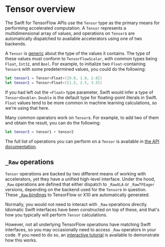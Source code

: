 # Tensor overview

The Swift for TensorFlow APIs use the `Tensor` type as the primary means for performing accelerated
computation. A `Tensor` represents a multidimensional array of values, and operations on `Tensor`s
are automatically dispatched to available accelerators using one of two backends.

A `Tensor` is [generic](https://docs.swift.org/swift-book/LanguageGuide/Generics.html) about the 
type of the values it contains. The type of these values must conform to `TensorFlowScalar`, with
common types being `Float`, `Int32`, and `Bool`. For example, to initialize two `Float`-containing
`Tensor`s with some predetermined values, you could do the following:

```swift
let tensor1 = Tensor<Float>([0.0, 1.0, 2.0])
let tensor2 = Tensor<Float>([1.5, 2.5, 3.5])
```

If you had left out the `<Float>` type parameter, Swift would infer a type of `Tensor<Double>`.
`Double` is the default type for floating-point literals in Swift. `Float` values tend to be more
common in machine learning calculations, so we're using that here.

Many common operators work on `Tensor`s. For example, to add two of them and obtain the result, you
can do the following:

```swift
let tensor3 = tensor1 + tensor2
```

The full list of operations you can perform on a `Tensor` is available in 
[the API documentation](https://www.tensorflow.org/swift/api_docs/Structs/Tensor).

## `_Raw` operations

`Tensor` operations are backed by two different means of working with accelerators, yet they have
a unified high-level interface. Under the hood, `_Raw` operations are defined that either dispatch
to `_RawXLA` or `_RawTFEager` versions, depending on the backend used for the `Tensor`s in 
question. These [`_Raw` bindings](https://github.com/tensorflow/swift-apis/tree/main/Sources/TensorFlow/Bindings)
to TensorFlow or X10 are automatically generated.

Normally, you would not need to interact with `_Raw` operations directly. Idiomatic Swift interfaces
have been constructed on top of these, and that's how you typically will perform `Tensor` 
calculations.

However, not all underlying TensorFlow operations have matching Swift interfaces, so
you may occasionally need to access `_Raw` operators in your code. If you need to do so, an 
[interactive tutorial](https://colab.research.google.com/github/tensorflow/swift/blob/main/docs/site/tutorials/raw_tensorflow_operators.ipynb)
is available to demonstrate how this works.